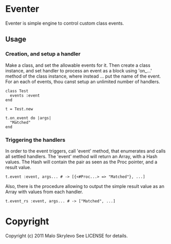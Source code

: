 # Eventer

Eventer is simple engine to control custom class events.

## Usage

### Creation, and setup a handler

Make a class, and set the allowable events for it. Then create a class instance, and set handler to process an event as a block using 'on_...' method of the class instance, where instead ... put the name of the event. For an each of events, thou canst setup an unlimited number of handlers.

    class Test
      events :event
    end

    t = Test.new

    t.on_event do |args|
      "Matched"
    end

### Triggering the handlers

In order to the event triggers, call 'event' method, that enumerates and calls all settled handlers. The 'event' method will return an Array, with a Hash values. The Hash will contain the pair as seen as the Proc pointer, and a result value.

    t.event :event, args... # -> [{<#Proc...> => "Matched"}, ...]

Also, there is the procedure allowing to output the simple result value as an Array with values from each handler.

    t.event_rs :event, args... # -> ["Matched", ...]

# Copyright

Copyright (c) 2011 Malo Skrylevo
See LICENSE for details.

